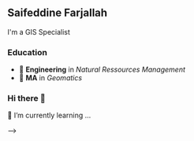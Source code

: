## Saifeddine Farjallah
I'm a  GIS Specialist 

### Education
- 👯  **Engineering** in _Natural Ressources Management_
- 👯  **MA** in _Geomatics_


### Hi there 👋
🌱 I’m currently learning ...
<!--
**gissaifeddine/gissaifeddine** is a ✨ _special_ ✨ repository because its `README.md` (this file) appears on your GitHub profile.

Here are some ideas to get you started:

- 🔭 I’m currently working on ...
- 🌱 I’m currently learning ...
- 👯 I’m looking to collaborate on ...
- 🤔 I’m looking for help with ...
- 💬 Ask me about ...
- 📫 How to reach me: ...
- 😄 Pronouns: ...
<!-- - ⚡ Fun fact: ... -->
-->
